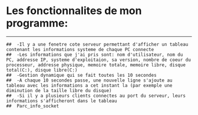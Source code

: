 #   Les fonctionnalites de mon programme:
***
    ##  -Il y a une fenetre cote serveur permettant d'afficher un tableau contenant les informations systeme de chaque PC connecte
    ##  -Les informations que j'ai pris sont: nom d'utilisateur, nom du PC, addresse IP, systeme d'exploitaion, sa version, nombre de coeur du processeur, addresse physique, memoire totale, memoire libre, disque total(C:), disque libre(C:)  
    ##  -Gestion dynamique qui se fait toutes les 10 secondes 
    ##  -A chaque 10 secondes passe, une nouvelle ligne s'ajoute au tableau avec les informations a cet instant la (par exemple une diminution de la taille libre du disque)
    ##  -Si il y a plusieurs clients connectes au port du serveur, leurs informations s'afficheront dans le tableau
    ##  Parc_info_socket
